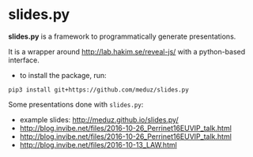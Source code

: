 # slides.py

**slides.py** is a framework to programmatically generate presentations.

It is a wrapper around http://lab.hakim.se/reveal-js/ with a python-based interface.

* to install the package, run:
````
pip3 install git+https://github.com/meduz/slides.py
````

Some presentations done with ``slides.py``:

* example slides: http://meduz.github.io/slides.py/
* http://blog.invibe.net/files/2016-10-26_Perrinet16EUVIP_talk.html
* http://blog.invibe.net/files/2016-10-26_Perrinet16EUVIP_talk.html
* http://blog.invibe.net/files/2016-10-13_LAW.html
